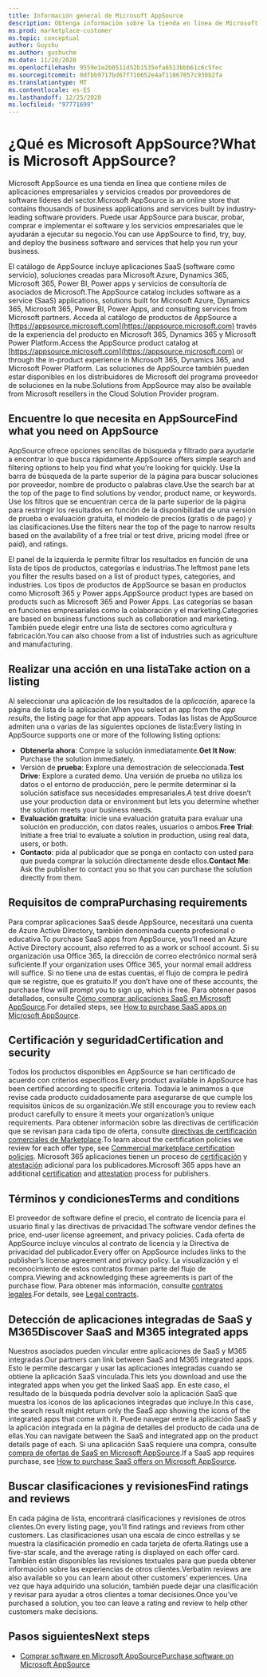 ```yaml
---
title: Información general de Microsoft AppSource
description: Obtenga información sobre la tienda en línea de Microsoft AppSource y cómo puede encontrar y obtener un amplio catálogo de software y soluciones.
ms.prod: marketplace-customer
ms.topic: conceptual
author: Guyshu
ms.author: gushuchm
ms.date: 11/20/2020
ms.openlocfilehash: 9559e1e2b0511d52b1535efa6513bbb61c6c5fec
ms.sourcegitcommit: 0dfbb9717bd67f710652e4af11867857c930b2fa
ms.translationtype: MT
ms.contentlocale: es-ES
ms.lasthandoff: 12/25/2020
ms.locfileid: "97771699"
---
```

# <a name="what-is-microsoft-appsource"></a><span data-ttu-id="1bda7-103">¿Qué es Microsoft AppSource?</span><span class="sxs-lookup"><span data-stu-id="1bda7-103">What is Microsoft AppSource?</span></span>

<span data-ttu-id="1bda7-104">Microsoft AppSource es una tienda en línea que contiene miles de aplicaciones empresariales y servicios creados por proveedores de software líderes del sector.</span><span class="sxs-lookup"><span data-stu-id="1bda7-104">Microsoft AppSource is an online store that contains thousands of business applications and services built by industry-leading software providers.</span></span> <span data-ttu-id="1bda7-105">Puede usar AppSource para buscar, probar, comprar e implementar el software y los servicios empresariales que le ayudarán a ejecutar su negocio.</span><span class="sxs-lookup"><span data-stu-id="1bda7-105">You can use AppSource to find, try, buy, and deploy the business software and services that help you run your business.</span></span>

<span data-ttu-id="1bda7-106">El catálogo de AppSource incluye aplicaciones SaaS (software como servicio), soluciones creadas para Microsoft Azure, Dynamics 365, Microsoft 365, Power BI, Power apps y servicios de consultoría de asociados de Microsoft.</span><span class="sxs-lookup"><span data-stu-id="1bda7-106">The AppSource catalog includes software as a service (SaaS) applications, solutions built for Microsoft Azure, Dynamics 365, Microsoft 365, Power BI, Power Apps, and consulting services from Microsoft partners.</span></span> <span data-ttu-id="1bda7-107">Acceda al catálogo de productos de AppSource a [https://appsource.microsoft.com](https://appsource.microsoft.com) través de la experiencia del producto en Microsoft 365, Dynamics 365 y Microsoft Power Platform.</span><span class="sxs-lookup"><span data-stu-id="1bda7-107">Access the AppSource product catalog at [https://appsource.microsoft.com](https://appsource.microsoft.com) or through the in-product experience in Microsoft 365, Dynamics 365, and Microsoft Power Platform.</span></span> <span data-ttu-id="1bda7-108">Las soluciones de AppSource también pueden estar disponibles en los distribuidores de Microsoft del programa proveedor de soluciones en la nube.</span><span class="sxs-lookup"><span data-stu-id="1bda7-108">Solutions from AppSource may also be available from Microsoft resellers in the Cloud Solution Provider program.</span></span>

## <a name="find-what-you-need-on-appsource"></a><span data-ttu-id="1bda7-109">Encuentre lo que necesita en AppSource</span><span class="sxs-lookup"><span data-stu-id="1bda7-109">Find what you need on AppSource</span></span>

<span data-ttu-id="1bda7-110">AppSource ofrece opciones sencillas de búsqueda y filtrado para ayudarle a encontrar lo que busca rápidamente.</span><span class="sxs-lookup"><span data-stu-id="1bda7-110">AppSource offers simple search and filtering options to help you find what you’re looking for quickly.</span></span> <span data-ttu-id="1bda7-111">Use la barra de búsqueda de la parte superior de la página para buscar soluciones por proveedor, nombre de producto o palabras clave.</span><span class="sxs-lookup"><span data-stu-id="1bda7-111">Use the search bar at the top of the page to find solutions by vendor, product name, or keywords.</span></span> <span data-ttu-id="1bda7-112">Use los filtros que se encuentran cerca de la parte superior de la página para restringir los resultados en función de la disponibilidad de una versión de prueba o evaluación gratuita, el modelo de precios (gratis o de pago) y las clasificaciones.</span><span class="sxs-lookup"><span data-stu-id="1bda7-112">Use the filters near the top of the page to narrow results based on the availability of a free trial or test drive, pricing model (free or paid), and ratings.</span></span>

<span data-ttu-id="1bda7-113">El panel de la izquierda le permite filtrar los resultados en función de una lista de tipos de productos, categorías e industrias.</span><span class="sxs-lookup"><span data-stu-id="1bda7-113">The leftmost pane lets you filter the results based on a list of product types, categories, and industries.</span></span> <span data-ttu-id="1bda7-114">Los tipos de productos de AppSource se basan en productos como Microsoft 365 y Power apps.</span><span class="sxs-lookup"><span data-stu-id="1bda7-114">AppSource product types are based on products such as Microsoft 365 and Power Apps.</span></span> <span data-ttu-id="1bda7-115">Las categorías se basan en funciones empresariales como la colaboración y el marketing.</span><span class="sxs-lookup"><span data-stu-id="1bda7-115">Categories are based on business functions such as collaboration and marketing.</span></span> <span data-ttu-id="1bda7-116">También puede elegir entre una lista de sectores como agricultura y fabricación.</span><span class="sxs-lookup"><span data-stu-id="1bda7-116">You can also choose from a list of industries such as agriculture and manufacturing.</span></span>

## <a name="take-action-on-a-listing"></a><span data-ttu-id="1bda7-117">Realizar una acción en una lista</span><span class="sxs-lookup"><span data-stu-id="1bda7-117">Take action on a listing</span></span>

<span data-ttu-id="1bda7-118">Al seleccionar una aplicación de los resultados de la _aplicación_, aparece la página de lista de la aplicación.</span><span class="sxs-lookup"><span data-stu-id="1bda7-118">When you select an app from the _app results_, the listing page for that app appears.</span></span> <span data-ttu-id="1bda7-119">Todas las listas de AppSource admiten una o varias de las siguientes opciones de lista:</span><span class="sxs-lookup"><span data-stu-id="1bda7-119">Every listing in AppSource supports one or more of the following listing options:</span></span>

- <span data-ttu-id="1bda7-120">**Obtenerla ahora**: Compre la solución inmediatamente.</span><span class="sxs-lookup"><span data-stu-id="1bda7-120">**Get It Now**: Purchase the solution immediately.</span></span>
- <span data-ttu-id="1bda7-121">Versión de **prueba**: Explore una demostración de seleccionada.</span><span class="sxs-lookup"><span data-stu-id="1bda7-121">**Test Drive**: Explore a curated demo.</span></span> <span data-ttu-id="1bda7-122">Una versión de prueba no utiliza los datos o el entorno de producción, pero le permite determinar si la solución satisface sus necesidades empresariales.</span><span class="sxs-lookup"><span data-stu-id="1bda7-122">A test drive doesn’t use your production data or environment but lets you determine whether the solution meets your business needs.</span></span>
- <span data-ttu-id="1bda7-123">**Evaluación gratuita**: inicie una evaluación gratuita para evaluar una solución en producción, con datos reales, usuarios o ambos.</span><span class="sxs-lookup"><span data-stu-id="1bda7-123">**Free Trial**: Initiate a free trial to evaluate a solution in production, using real data, users, or both.</span></span>
- <span data-ttu-id="1bda7-124">**Contacto**: pida al publicador que se ponga en contacto con usted para que pueda comprar la solución directamente desde ellos.</span><span class="sxs-lookup"><span data-stu-id="1bda7-124">**Contact Me**: Ask the publisher to contact you so that you can purchase the solution directly from them.</span></span>

## <a name="purchasing-requirements"></a><span data-ttu-id="1bda7-125">Requisitos de compra</span><span class="sxs-lookup"><span data-stu-id="1bda7-125">Purchasing requirements</span></span>

<span data-ttu-id="1bda7-126">Para comprar aplicaciones SaaS desde AppSource, necesitará una cuenta de Azure Active Directory, también denominada cuenta profesional o educativa.</span><span class="sxs-lookup"><span data-stu-id="1bda7-126">To purchase SaaS apps from AppSource, you’ll need an Azure Active Directory account, also referred to as a work or school account.</span></span> <span data-ttu-id="1bda7-127">Si su organización usa Office 365, la dirección de correo electrónico normal será suficiente.</span><span class="sxs-lookup"><span data-stu-id="1bda7-127">If your organization uses Office 365, your normal email address will suffice.</span></span> <span data-ttu-id="1bda7-128">Si no tiene una de estas cuentas, el flujo de compra le pedirá que se registre, que es gratuito.</span><span class="sxs-lookup"><span data-stu-id="1bda7-128">If you don’t have one of these accounts, the purchase flow will prompt you to sign up, which is free.</span></span> <span data-ttu-id="1bda7-129">Para obtener pasos detallados, consulte [Cómo comprar aplicaciones SaaS en Microsoft AppSource](purchase-software-appsource.md).</span><span class="sxs-lookup"><span data-stu-id="1bda7-129">For detailed steps, see [How to purchase SaaS apps on Microsoft AppSource](purchase-software-appsource.md).</span></span>

## <a name="certification-and-security"></a><span data-ttu-id="1bda7-130">Certificación y seguridad</span><span class="sxs-lookup"><span data-stu-id="1bda7-130">Certification and security</span></span>

<span data-ttu-id="1bda7-131">Todos los productos disponibles en AppSource se han certificado de acuerdo con criterios específicos.</span><span class="sxs-lookup"><span data-stu-id="1bda7-131">Every product available in AppSource has been certified according to specific criteria.</span></span> <span data-ttu-id="1bda7-132">Todavía le animamos a que revise cada producto cuidadosamente para asegurarse de que cumple los requisitos únicos de su organización.</span><span class="sxs-lookup"><span data-stu-id="1bda7-132">We still encourage you to review each product carefully to ensure it meets your organization’s unique requirements.</span></span> <span data-ttu-id="1bda7-133">Para obtener información sobre las directivas de certificación que se revisan para cada tipo de oferta, consulte [directivas de certificación comerciales de Marketplace](/legal/marketplace/certification-policies).</span><span class="sxs-lookup"><span data-stu-id="1bda7-133">To learn about the certification policies we review for each offer type, see [Commercial marketplace certification policies](/legal/marketplace/certification-policies).</span></span> <span data-ttu-id="1bda7-134">Microsoft 365 aplicaciones tienen un proceso de [certificación](/microsoft-365-app-certification/docs/enterprise-app-certification-guide) y [atestación](/microsoft-365-app-certification/docs/enterprise-app-attestation-guide) adicional para los publicadores.</span><span class="sxs-lookup"><span data-stu-id="1bda7-134">Microsoft 365 apps have an additional [certification](/microsoft-365-app-certification/docs/enterprise-app-certification-guide) and [attestation](/microsoft-365-app-certification/docs/enterprise-app-attestation-guide) process for publishers.</span></span>

## <a name="terms-and-conditions"></a><span data-ttu-id="1bda7-135">Términos y condiciones</span><span class="sxs-lookup"><span data-stu-id="1bda7-135">Terms and conditions</span></span>

<span data-ttu-id="1bda7-136">El proveedor de software define el precio, el contrato de licencia para el usuario final y las directivas de privacidad.</span><span class="sxs-lookup"><span data-stu-id="1bda7-136">The software vendor defines the price, end-user license agreement, and privacy policies.</span></span> <span data-ttu-id="1bda7-137">Cada oferta de AppSource incluye vínculos al contrato de licencia y la Directiva de privacidad del publicador.</span><span class="sxs-lookup"><span data-stu-id="1bda7-137">Every offer on AppSource includes links to the publisher’s license agreement and privacy policy.</span></span> <span data-ttu-id="1bda7-138">La visualización y el reconocimiento de estos contratos forman parte del flujo de compra.</span><span class="sxs-lookup"><span data-stu-id="1bda7-138">Viewing and acknowledging these agreements is part of the purchase flow.</span></span> <span data-ttu-id="1bda7-139">Para obtener más información, consulte [contratos legales](legal-contracts.md).</span><span class="sxs-lookup"><span data-stu-id="1bda7-139">For details, see [Legal contracts](legal-contracts.md).</span></span>

## <a name="discover-saas-and-m365-integrated-apps"></a><span data-ttu-id="1bda7-140">Detección de aplicaciones integradas de SaaS y M365</span><span class="sxs-lookup"><span data-stu-id="1bda7-140">Discover SaaS and M365 integrated apps</span></span>

<span data-ttu-id="1bda7-141">Nuestros asociados pueden vincular entre aplicaciones de SaaS y M365 integradas.</span><span class="sxs-lookup"><span data-stu-id="1bda7-141">Our partners can link between SaaS and M365 integrated apps.</span></span> <span data-ttu-id="1bda7-142">Esto le permite descargar y usar las aplicaciones integradas cuando se obtiene la aplicación SaaS vinculada.</span><span class="sxs-lookup"><span data-stu-id="1bda7-142">This lets you download and use the integrated apps when you get the linked SaaS app.</span></span> <span data-ttu-id="1bda7-143">En este caso, el resultado de la búsqueda podría devolver solo la aplicación SaaS que muestra los iconos de las aplicaciones integradas que incluye.</span><span class="sxs-lookup"><span data-stu-id="1bda7-143">In this case, the search result might return only the SaaS app showing the icons of the integrated apps that come with it.</span></span> <span data-ttu-id="1bda7-144">Puede navegar entre la aplicación SaaS y la aplicación integrada en la página de detalles del producto de cada una de ellas.</span><span class="sxs-lookup"><span data-stu-id="1bda7-144">You can navigate between the SaaS and integrated app on the product details page of each.</span></span> <span data-ttu-id="1bda7-145">Si una aplicación SaaS requiere una compra, consulte [compra de ofertas de SaaS en Microsoft AppSource](purchase-software-appsource.md).</span><span class="sxs-lookup"><span data-stu-id="1bda7-145">If a SaaS app requires purchase, see [How to purchase SaaS offers on Microsoft AppSource](purchase-software-appsource.md).</span></span>

## <a name="find-ratings-and-reviews"></a><span data-ttu-id="1bda7-146">Buscar clasificaciones y revisiones</span><span class="sxs-lookup"><span data-stu-id="1bda7-146">Find ratings and reviews</span></span>

<span data-ttu-id="1bda7-147">En cada página de lista, encontrará clasificaciones y revisiones de otros clientes.</span><span class="sxs-lookup"><span data-stu-id="1bda7-147">On every listing page, you’ll find ratings and reviews from other customers.</span></span> <span data-ttu-id="1bda7-148">Las clasificaciones usan una escala de cinco estrellas y se muestra la clasificación promedio en cada tarjeta de oferta.</span><span class="sxs-lookup"><span data-stu-id="1bda7-148">Ratings use a five-star scale, and the average rating is displayed on each offer card.</span></span> <span data-ttu-id="1bda7-149">También están disponibles las revisiones textuales para que pueda obtener información sobre las experiencias de otros clientes.</span><span class="sxs-lookup"><span data-stu-id="1bda7-149">Verbatim reviews are also available so you can learn about other customers’ experiences.</span></span> <span data-ttu-id="1bda7-150">Una vez que haya adquirido una solución, también puede dejar una clasificación y revisar para ayudar a otros clientes a tomar decisiones.</span><span class="sxs-lookup"><span data-stu-id="1bda7-150">Once you’ve purchased a solution, you too can leave a rating and review to help other customers make decisions.</span></span>

## <a name="next-steps"></a><span data-ttu-id="1bda7-151">Pasos siguientes</span><span class="sxs-lookup"><span data-stu-id="1bda7-151">Next steps</span></span>

- [<span data-ttu-id="1bda7-152">Comprar software en Microsoft AppSource</span><span class="sxs-lookup"><span data-stu-id="1bda7-152">Purchase software on Microsoft AppSource</span></span>](purchase-software-appsource.md)
